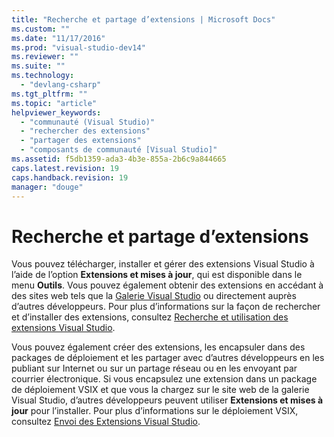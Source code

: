 ```yaml
---
title: "Recherche et partage d’extensions | Microsoft Docs"
ms.custom: ""
ms.date: "11/17/2016"
ms.prod: "visual-studio-dev14"
ms.reviewer: ""
ms.suite: ""
ms.technology: 
  - "devlang-csharp"
ms.tgt_pltfrm: ""
ms.topic: "article"
helpviewer_keywords: 
  - "communauté (Visual Studio)"
  - "rechercher des extensions"
  - "partager des extensions"
  - "composants de communauté [Visual Studio]"
ms.assetid: f5db1359-ada3-4b3e-855a-2b6c9a844665
caps.latest.revision: 19
caps.handback.revision: 19
manager: "douge"
---
```

# Recherche et partage d’extensions
Vous pouvez télécharger, installer et gérer des extensions Visual Studio à l’aide de l’option **Extensions et mises à jour**, qui est disponible dans le menu **Outils**. Vous pouvez également obtenir des extensions en accédant à des sites web tels que la [Galerie Visual Studio](http://go.microsoft.com/fwlink/?LinkID=123847) ou directement auprès d’autres développeurs. Pour plus d’informations sur la façon de rechercher et d’installer des extensions, consultez [Recherche et utilisation des extensions Visual Studio](../ide/finding-and-using-visual-studio-extensions.md).  
  
 Vous pouvez également créer des extensions, les encapsuler dans des packages de déploiement et les partager avec d’autres développeurs en les publiant sur Internet ou sur un partage réseau ou en les envoyant par courrier électronique. Si vous encapsulez une extension dans un package de déploiement VSIX et que vous la chargez sur le site web de la galerie Visual Studio, d’autres développeurs peuvent utiliser **Extensions et mises à jour** pour l’installer. Pour plus d’informations sur le déploiement VSIX, consultez [Envoi des Extensions Visual Studio](../extensibility/shipping-visual-studio-extensions.md).